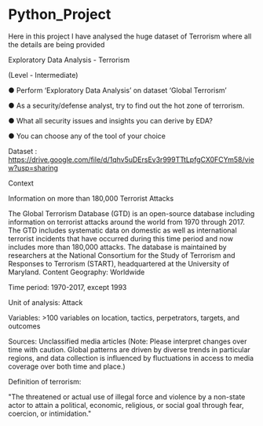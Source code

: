 # Python_Project
Here in this project I have analysed the huge dataset of Terrorism where all the details are being provided

Exploratory Data Analysis - Terrorism

(Level - Intermediate)

● Perform ‘Exploratory Data Analysis’ on dataset ‘Global Terrorism’

● As a security/defense analyst, try to find out the hot zone of terrorism.

● What all security issues and insights you can derive by EDA?

● You can choose any of the tool of your choice

Dataset : https://drive.google.com/file/d/1qhv5uDErsEv3r999TTtLpfgCX0FCYm58/view?usp=sharing

Context

Information on more than 180,000 Terrorist Attacks

The Global Terrorism Database (GTD) is an open-source database including information on terrorist attacks around the world from 1970 through 2017. The GTD includes systematic data on domestic as well as international terrorist incidents that have occurred during this time period and now includes more than 180,000 attacks. The database is maintained by researchers at the National Consortium for the Study of Terrorism and Responses to Terrorism (START), headquartered at the University of Maryland.
Content
Geography: Worldwide

Time period: 1970-2017, except 1993

Unit of analysis: Attack

Variables: >100 variables on location, tactics, perpetrators, targets, and outcomes

Sources: Unclassified media articles (Note: Please interpret changes over time with caution. Global patterns are driven by diverse trends in particular regions, and data collection is influenced by fluctuations in access to media coverage over both time and place.)

Definition of terrorism:

"The threatened or actual use of illegal force and violence by a non-state actor to attain a political, economic, religious, or social goal through fear, coercion, or intimidation."
